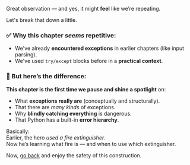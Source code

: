 Great observation — and yes, it might **feel** like we’re repeating.

Let's break that down a little.

### ✅ Why this chapter *seems* repetitive:

- We've already **encountered exceptions** in earlier chapters (like input parsing).
- We've used `try/except` blocks before in a **practical context**.

### 🧠 But here’s the difference:

**This chapter is the first time we pause and shine a spotlight** on:

- What **exceptions really are** (conceptually and structurally).
- That there are *many kinds* of exceptions.
- Why **blindly catching everything** is dangerous.
- That Python has a built-in **error hierarchy**.

Basically:  
Earlier, the hero *used a fire extinguisher*.  
Now he’s learning what fire is — and when to use which extinguisher.

Now, [go back](Chapter_19.md) and enjoy the safety of this construction.

